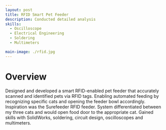 ```yaml
---
layout: post
title: RFID Smart Pet Feeder
description: Conducted detailed analysis
skills: 
  - Oscilloscope
  - Electrical Engineering
  - Soldering
  - Multimeters

main-image: ./rfid.jpg
---
```


# Overview

Designed and developed a smart RFID-enabled pet feeder that accurately scanned and identified pets via RFID tags. Enabling automated feeding by recognizing specific cats and opening the feeder bowl accordingly. Inspiration was the Surefeeder RFID feeder. System differentiated between my three cats and would open food door to the appropriate cat. Gained skills with SolidWorks, soldering, circuit design, oscilloscopes and multimeters. 

